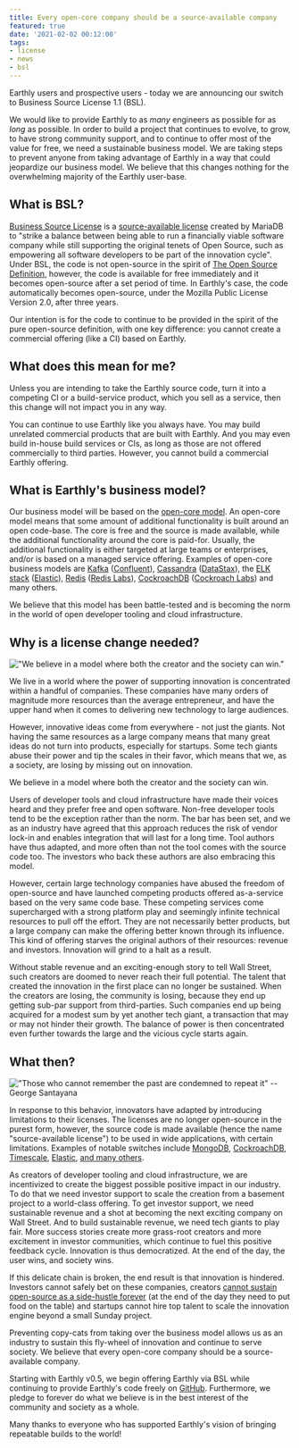 ```yaml
---
title: Every open-core company should be a source-available company
featured: true
date: '2021-02-02 00:12:00'
tags:
- license
- news
- bsl
---
```


Earthly users and prospective users - today we are announcing our switch to Business Source License 1.1 (BSL).

We would like to provide Earthly to as _many_ engineers as possible for as _long_ as possible. In order to build a project that continues to evolve, to grow, to have strong community support, and to continue to offer most of the value for free, we need a sustainable business model. We are taking steps to prevent anyone from taking advantage of Earthly in a way that could jeopardize our business model. We believe that this changes nothing for the overwhelming majority of the Earthly user-base.

## What is BSL?

[Business Source License](https://mariadb.com/bsl11/) is a [source-available license](https://en.wikipedia.org/wiki/Source-available_software) created by MariaDB to "strike a balance between being able to run a financially viable software company while still supporting the original tenets of Open Source, such as empowering all software developers to be part of the innovation cycle". Under BSL, the code is not open-source in the spirit of [The Open Source Definition](https://en.wikipedia.org/wiki/The_Open_Source_Definition), however, the code is available for free immediately and it becomes open-source after a set period of time. In Earthly's case, the code automatically becomes open-source, under the Mozilla Public License Version 2.0, after three years.

Our intention is for the code to continue to be provided in the spirit of the pure open-source definition, with one key difference: you cannot create a commercial offering (like a CI) based on Earthly.

## What does this mean for me?

Unless you are intending to take the Earthly source code, turn it into a competing CI or a build-service product, which you sell as a service, then this change will not impact you in any way.

You can continue to use Earthly like you always have. You may build unrelated commercial products that are built with Earthly. And you may even build in-house build services or CIs, as long as those are not offered commercially to third parties. However, you cannot build a commercial Earthly offering.

## What is Earthly's business model?

Our business model will be based on the [open-core model](https://en.wikipedia.org/wiki/Open-core_model). An open-core model means that some amount of additional functionality is built around an open code-base. The core is free and the source is made available, while the additional functionality around the core is paid-for. Usually, the additional functionality is either targeted at large teams or enterprises, and/or is based on a managed service offering. Examples of open-core business models are [Kafka](https://kafka.apache.org/) ([Confluent](https://www.confluent.io/)), [Cassandra](https://cassandra.apache.org/) ([DataStax](https://www.datastax.com/)), the [ELK stack](https://www.elastic.co/what-is/elk-stack) ([Elastic](https://www.elastic.co/)), [Redis](https://redis.io/) ([Redis Labs](https://redislabs.com/)), [CockroachDB](https://github.com/cockroachdb/cockroach) ([Cockroach Labs](https://www.cockroachlabs.com/)) and many others.

We believe that this model has been battle-tested and is becoming the norm in the world of open developer tooling and cloud infrastructure.

## Why is a license change needed?

!["We believe in a model where both the creator and the society can win."](/content/images/2021/01/Styled-quote--3-.png)

We live in a world where the power of supporting innovation is concentrated within a handful of companies. These companies have many orders of magnitude more resources than the average entrepreneur, and have the upper hand when it comes to delivering new technology to large audiences.

However, innovative ideas come from everywhere - not just the giants. Not having the same resources as a large company means that many great ideas do not turn into products, especially for startups. Some tech giants abuse their power and tip the scales in their favor, which means that we, as a society, are losing by missing out on innovation.

We believe in a model where both the creator and the society can win.

Users of developer tools and cloud infrastructure have made their voices heard and they prefer free and open software. Non-free developer tools tend to be the exception rather than the norm. The bar has been set, and we as an industry have agreed that this approach reduces the risk of vendor lock-in and enables integration that will last for a long time. Tool authors have thus adapted, and more often than not the tool comes with the source code too. The investors who back these authors are also embracing this model.

However, certain large technology companies have abused the freedom of open-source and have launched competing products offered as-a-service based on the very same code base. These competing services come supercharged with a strong platform play and seemingly infinite technical resources to pull off the effort. They are not necessarily better products, but a large company can make the offering better known through its influence. This kind of offering starves the original authors of their resources: revenue and investors. Innovation will grind to a halt as a result.

Without stable revenue and an exciting-enough story to tell Wall Street, such creators are doomed to never reach their full potential. The talent that created the innovation in the first place can no longer be sustained. When the creators are losing, the community is losing, because they end up getting sub-par support from third-parties. Such companies end up being acquired for a modest sum by yet another tech giant, a transaction that may or may not hinder their growth. The balance of power is then concentrated even further towards the large and the vicious cycle starts again.

## What then?

!["Those who cannot remember the past are condemned to repeat it" -- George Santayana](/content/images/2021/01/Styled-quote--2-.png)

In response to this behavior, innovators have adapted by introducing limitations to their licenses. The licenses are no longer open-source in the purest form, however, the source code is made available (hence the name "source-available license") to be used in wide applications, with certain limitations. Examples of notable switches include [MongoDB](https://techcrunch.com/2018/10/16/mongodb-switches-up-its-open-source-license/), [CockroachDB](https://www.cockroachlabs.com/blog/oss-relicensing-cockroachdb/), [Timescale](https://blog.timescale.com/blog/how-we-are-building-an-open-source-business-a7701516a480/), [Elastic](https://www.elastic.co/blog/why-license-change-AWS), [and many others](https://techcrunch.com/2019/05/30/lack-of-leadership-in-open-source-results-in-source-available-licenses/).

As creators of developer tooling and cloud infrastructure, we are incentivized to create the biggest possible positive impact in our industry. To do that we need investor support to scale the creation from a basement project to a world-class offering. To get investor support, we need sustainable revenue and a shot at becoming the next exciting company on Wall Street. And to build sustainable revenue, we need tech giants to play fair. More success stories create more grass-root creators and more excitement in investor communities, which continue to fuel this positive feedback cycle. Innovation is thus democratized. At the end of the day, the user wins, and society wins.

If this delicate chain is broken, the end result is that innovation is hindered. Investors cannot safely bet on these companies, creators [cannot sustain open-source as a side-hustle forever](https://stackoverflow.blog/2021/01/07/open-source-has-a-funding-problem/) (at the end of the day they need to put food on the table) and startups cannot hire top talent to scale the innovation engine beyond a small Sunday project.

Preventing copy-cats from taking over the business model allows us as an industry to sustain this fly-wheel of innovation and continue to serve society. We believe that every open-core company should be a source-available company.

Starting with Earthly v0.5, we begin offering Earthly via BSL while continuing to provide Earthly's code freely on [GitHub](https://github.com/earthly/earthly). Furthermore, we pledge to forever do what we believe is in the best interest of the community and society as a whole.

Many thanks to everyone who has supported Earthly's vision of bringing repeatable builds to the world!

<!--kg-card-end: markdown-->
